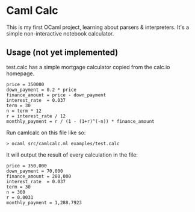 # Caml Calc

This is my first OCaml project, learning about parsers & interpreters. It's a simple non-interactive notebook
calculator.

## Usage (not yet implemented)

test.calc has a simple mortgage calculator copied from the calc.io homepage.

```
price = 350000
down_payment = 0.2 * price
finance_amount = price - down_payment
interest_rate  = 0.037
term = 30
n = term * 12
r = interest_rate / 12
monthly_payment = r / (1 - (1+r)^(-n)) * finance_amount
```

Run camlcalc on this file like so:

```
> ocaml src/camlcalc.ml examples/test.calc
```

It will output the result of every calculation in the file:

```
price = 350,000
down_payment = 70,000
finance_amount = 280,000
interest_rate  = 0.037
term = 30
n = 360
r = 0.0031
monthly_payment = 1,288.7923
```